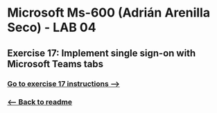 # Microsoft Ms-600 (Adrián Arenilla Seco) - LAB 04


## Exercise 17: Implement single sign-on with Microsoft Teams tabs
### [Go to exercise 17 instructions -->](18-Exercise-17-Implement-single-sign-on-with-Microsoft-Teams-tabs.md)


### [<-- Back to readme](../../../../)